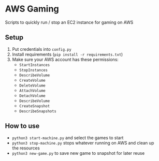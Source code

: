 # AWS Gaming

Scripts to quickly run / stop an EC2 instance for gaming on AWS

## Setup

1. Put credentials into `config.py`
2. Install requirements (`pip install -r requirements.txt`)
3. Make sure your AWS account has these permissions:
   - `StartInstances`
   - `StopInstances`
   - `DescribeVolume`
   - `CreateVolume`
   - `DeleteVolume`
   - `AttachVolume`
   - `DetachVolume`
   - `DescribeVolume`
   - `CreateSnapshot`
   - `DescribeSnapshots`
  
## How to use

- `python3 start-machine.py` and select the games to start
- `python3 stop-machine.py` stops whatever running on AWS and clean up the resources
- `python3 new-game.py` to save new game to snapshot for later reuse
